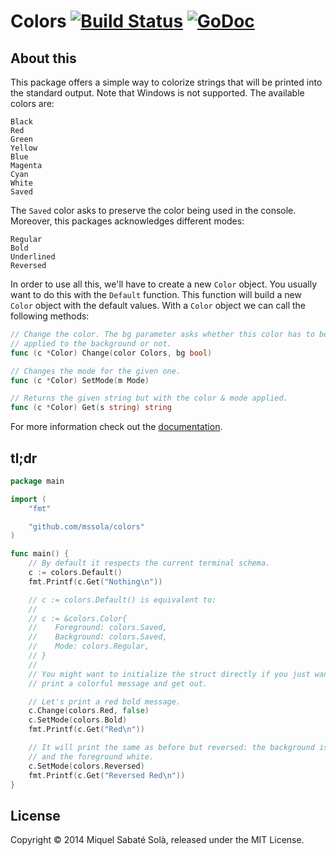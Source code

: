 
# Colors [![Build Status](https://travis-ci.org/mssola/colors.png?branch=master)](https://travis-ci.org/mssola/colors) [![GoDoc](https://godoc.org/github.com/mssola/colors?status.png)](http://godoc.org/github.com/mssola/colors)

## About this

This package offers a simple way to colorize strings that will be printed into
the standard output. Note that Windows is not supported. The available colors
are:

    Black
    Red
    Green
    Yellow
    Blue
    Magenta
    Cyan
    White
    Saved

The `Saved` color asks to preserve the color being used in the console.
Moreover, this packages acknowledges different modes:

    Regular
    Bold
    Underlined
    Reversed

In order to use all this, we'll have to create a new `Color` object. You
usually want to do this with the `Default` function. This function will build a
new `Color` object with the default values. With a `Color` object we can call
the following methods:

```go
// Change the color. The bg parameter asks whether this color has to be
// applied to the background or not.
func (c *Color) Change(color Colors, bg bool)

// Changes the mode for the given one.
func (c *Color) SetMode(m Mode)

// Returns the given string but with the color & mode applied.
func (c *Color) Get(s string) string
```

For more information check out the [documentation](http://godoc.org/github.com/mssola/colors).

## tl;dr

```go
package main

import (
    "fmt"

    "github.com/mssola/colors"
)

func main() {
    // By default it respects the current terminal schema.
    c := colors.Default()
    fmt.Printf(c.Get("Nothing\n"))

    // c := colors.Default() is equivalent to:
    //
    // c := &colors.Color{
    //    Foreground: colors.Saved,
    //    Background: colors.Saved,
    //    Mode: colors.Regular,
    // }
    //
    // You might want to initialize the struct directly if you just want to
    // print a colorful message and get out.

    // Let's print a red bold message.
    c.Change(colors.Red, false)
    c.SetMode(colors.Bold)
    fmt.Printf(c.Get("Red\n"))

    // It will print the same as before but reversed: the background is now red
    // and the foreground white.
    c.SetMode(colors.Reversed)
    fmt.Printf(c.Get("Reversed Red\n"))
}
```

## License

Copyright &copy; 2014 Miquel Sabaté Solà, released under the MIT License.


